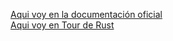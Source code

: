 [Aqui voy en la documentación oficial ](https://doc.rust-lang.org/book/ch09-02-recoverable-errors-with-result.html#propagating-errors)  
[Aqui voy en Tour de Rust](https://tourofrust.com/chapter_8_es.html)
